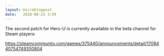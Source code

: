 ```yaml
---
layout: microblogpost
date:   2018-08-23 3:59
---
```


The second patch for Hero-U is currently available in the beta channel for Steam players: 

<a href="https://steamcommunity.com/games/375440/announcements/detail/1708440754749350804">https://steamcommunity.com/games/375440/announcements/detail/1708440754749350804</a>
